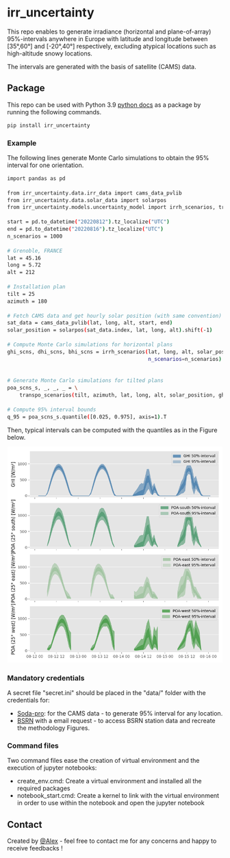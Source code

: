 # irr_uncertainty

This repo enables to generate irradiance (horizontal and plane-of-array) 95%-intervals anywhere in Europe with latitude and longitude between [35°,60°] and [-20°,40°] respectively, excluding atypical locations such as high-altitude snowy locations.

The intervals are generated with the basis of satellite (CAMS) data.

## Package

This repo can be used with Python 3.9 [python docs](https://docs.python.org/3/using/unix.html#getting-and-installing-the-latest-version-of-python) as a package by running the following commands.

```bash
pip install irr_uncertainty
```

### Example

The following lines generate Monte Carlo simulations to obtain the 95% interval for one orientation.

```bash
import pandas as pd

from irr_uncertainty.data.irr_data import cams_data_pvlib
from irr_uncertainty.data.solar_data import solarpos
from irr_uncertainty.models.uncertainty_model import irrh_scenarios, transpo_scenarios

start = pd.to_datetime("20220812").tz_localize("UTC")
end = pd.to_datetime("20220816").tz_localize("UTC")
n_scenarios = 1000

# Grenoble, FRANCE
lat = 45.16
long = 5.72
alt = 212

# Installation plan
tilt = 25
azimuth = 180

# Fetch CAMS data and get hourly solar position (with same convention)
sat_data = cams_data_pvlib(lat, long, alt, start, end)
solar_position = solarpos(sat_data.index, lat, long, alt).shift(-1)  

# Compute Monte Carlo simulations for horizontal plans
ghi_scns, dhi_scns, bhi_scns = irrh_scenarios(lat, long, alt, solar_position, sat_data["ghi"],
                                              n_scenarios=n_scenarios)
											  

# Generate Monte Carlo simulations for tilted plans
poa_scns_s, _, _, _ = \
    transpo_scenarios(tilt, azimuth, lat, long, alt, solar_position, ghi_scns, dhi_scns, n_scenarios=n_scenarios)

# Compute 95% interval bounds
q_95 = poa_scns_s.quantile([0.025, 0.975], axis=1).T
```

Then, typical intervals can be computed with the quantiles as in the Figure below.

![Illustration quantiles](https://raw.githubusercontent.com/AlexandreHugoMathieu/irr_uncertainty/refs/heads/main/irr_uncertainty/local_data/irr_data/images/illustration_poa_all_quantiles.png)


### Mandatory credentials

A secret file "secret.ini" should be placed in the "data/" folder with the credentials for:

- [Soda-pro](https://www.soda-pro.com/help/cams-services/cams-radiation-service/automatic-access): for the CAMS data - to generate 95% interval for any location.
- [BSRN](https://bsrn.awi.de/data/data-retrieval-via-ftp/) with a email request - to access BSRN station data and recreate the methodology Figures.

### Command files

Two command files ease the creation of virtual environment and the execution of jupyter notebooks:

- create_env.cmd: Create a virtual environment and installed all the required packages
- notebook_start.cmd: Create a kernel to link with the virtual environment in order to use within the notebook and open the jupyter notebook

## Contact

Created by [@Alex](https://alexandrehugomathieu.github.io/alexandremathieu.github.io//) - feel free to contact me for any concerns and happy to receive feedbacks !
